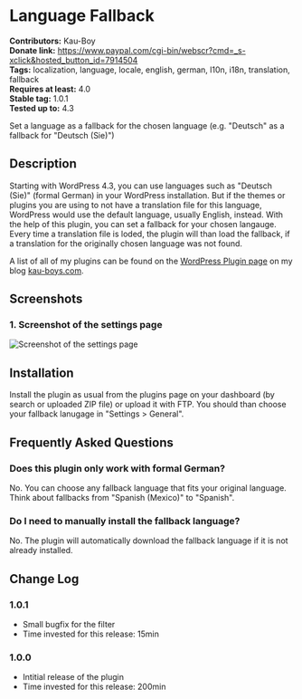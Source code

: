 # Language Fallback #
**Contributors:** Kau-Boy  
**Donate link:** https://www.paypal.com/cgi-bin/webscr?cmd=_s-xclick&hosted_button_id=7914504  
**Tags:** localization, language, locale, english, german, l10n, i18n, translation, fallback  
**Requires at least:** 4.0  
**Stable tag:** 1.0.1  
**Tested up to:** 4.3  

Set a language as a fallback for the chosen language (e.g. "Deutsch" as a fallback for "Deutsch (Sie)")

## Description ##

Starting with WordPress 4.3, you can use languages such as "Deutsch (Sie)" (formal German) in your WordPress installation. But if the themes or plugins you are using to not have a
translation file for this language, WordPress would use the default language, usually English, instead. With the help of this plugin, you can set a fallback for your chosen langauge.
Every time a translation file is loded, the plugin will than load the fallback, if a translation for the originally chosen language was not found.

A list of all of my plugins can be found on the [WordPress Plugin page](http://kau-boys.com/wordpress-plugins "WordPress Plugins") on my blog [kau-boys.com](http://kau-boys.com). 

## Screenshots ##

### 1. Screenshot of the settings page ###
![Screenshot of the settings page](https://raw.githubusercontent.com/2ndkauboy/language-fallback/master/assets/screenshot-1.png)


## Installation ##

Install the plugin as usual from the plugins page on your dashboard (by search or uploaded ZIP file) or upload it with FTP. You should than choose your fallback lanugage in "Settings > General".



## Frequently Asked Questions ##

### Does this plugin only work with formal German? ###

No. You can choose any fallback language that fits your original language. Think about fallbacks from "Spanish (Mexico)" to "Spanish".

### Do I need to manually install the fallback language? ###

No. The plugin will automatically download the fallback language if it is not already installed.

   
## Change Log ##

### 1.0.1 ###
* Small bugfix for the filter
* Time invested for this release: 15min

### 1.0.0 ###
* Intitial release of the plugin
* Time invested for this release: 200min